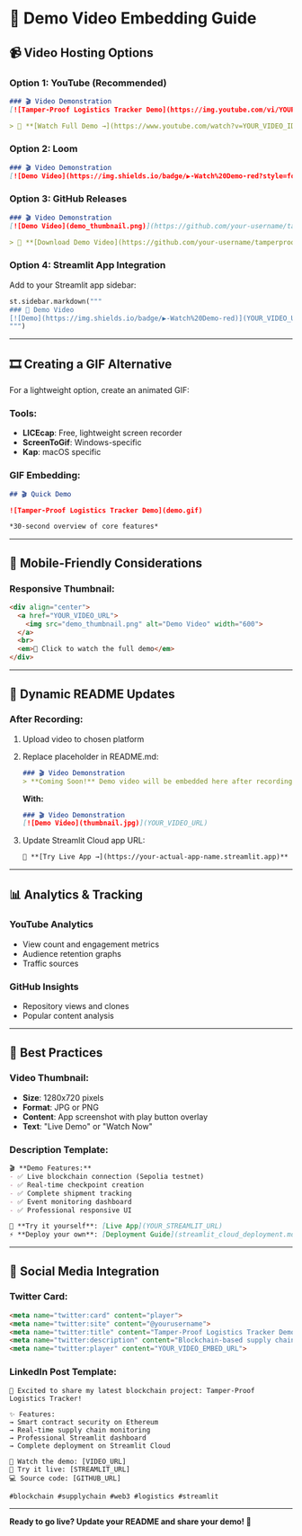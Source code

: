 # 🎥 Demo Video Embedding Guide

## 📹 Video Hosting Options

### Option 1: YouTube (Recommended)
```markdown
### 🎬 Video Demonstration
[![Tamper-Proof Logistics Tracker Demo](https://img.youtube.com/vi/YOUR_VIDEO_ID/maxresdefault.jpg)](https://www.youtube.com/watch?v=YOUR_VIDEO_ID)

> 🎥 **[Watch Full Demo →](https://www.youtube.com/watch?v=YOUR_VIDEO_ID)**
```

### Option 2: Loom
```markdown
### 🎬 Video Demonstration
[![Demo Video](https://img.shields.io/badge/▶️-Watch%20Demo-red?style=for-the-badge)](https://www.loom.com/share/YOUR_LOOM_ID)
```

### Option 3: GitHub Releases
```markdown
### 🎬 Video Demonstration
[![Demo Video](demo_thumbnail.png)](https://github.com/your-username/tamperproof-logistics-tracker/releases/download/v1.0.0/demo_video.mp4)

> 🎥 **[Download Demo Video](https://github.com/your-username/tamperproof-logistics-tracker/releases/download/v1.0.0/demo_video.mp4)** (MP4, 50MB)
```

### Option 4: Streamlit App Integration
Add to your Streamlit app sidebar:
```python
st.sidebar.markdown("""
### 🎥 Demo Video
[![Demo](https://img.shields.io/badge/▶️-Watch%20Demo-red)](YOUR_VIDEO_URL)
""")
```

---

## 🎞️ Creating a GIF Alternative

For a lightweight option, create an animated GIF:

### Tools:
- **LICEcap**: Free, lightweight screen recorder
- **ScreenToGif**: Windows-specific
- **Kap**: macOS specific

### GIF Embedding:
```markdown
## 🎬 Quick Demo

![Tamper-Proof Logistics Tracker Demo](demo.gif)

*30-second overview of core features*
```

---

## 📱 Mobile-Friendly Considerations

### Responsive Thumbnail:
```html
<div align="center">
  <a href="YOUR_VIDEO_URL">
    <img src="demo_thumbnail.png" alt="Demo Video" width="600">
  </a>
  <br>
  <em>🎥 Click to watch the full demo</em>
</div>
```

---

## 🔄 Dynamic README Updates

### After Recording:
1. Upload video to chosen platform
2. Replace placeholder in README.md:
   ```markdown
   ### 🎬 Video Demonstration
   > **Coming Soon!** Demo video will be embedded here after recording
   ```
   
   **With:**
   ```markdown
   ### 🎬 Video Demonstration
   [![Demo Video](thumbnail.jpg)](YOUR_VIDEO_URL)
   ```

3. Update Streamlit Cloud app URL:
   ```markdown
   🚀 **[Try Live App →](https://your-actual-app-name.streamlit.app)**
   ```

---

## 📊 Analytics & Tracking

### YouTube Analytics
- View count and engagement metrics
- Audience retention graphs
- Traffic sources

### GitHub Insights
- Repository views and clones
- Popular content analysis

---

## 🎯 Best Practices

### Video Thumbnail:
- **Size**: 1280x720 pixels
- **Format**: JPG or PNG
- **Content**: App screenshot with play button overlay
- **Text**: "Live Demo" or "Watch Now"

### Description Template:
```markdown
🎬 **Demo Features:**
- ✅ Live blockchain connection (Sepolia testnet)
- ✅ Real-time checkpoint creation
- ✅ Complete shipment tracking
- ✅ Event monitoring dashboard
- ✅ Professional responsive UI

📱 **Try it yourself**: [Live App](YOUR_STREAMLIT_URL)
⚡ **Deploy your own**: [Deployment Guide](streamlit_cloud_deployment.md)
```

---

## 🚀 Social Media Integration

### Twitter Card:
```html
<meta name="twitter:card" content="player">
<meta name="twitter:site" content="@yourusername">
<meta name="twitter:title" content="Tamper-Proof Logistics Tracker Demo">
<meta name="twitter:description" content="Blockchain-based supply chain tracking with real-time monitoring">
<meta name="twitter:player" content="YOUR_VIDEO_EMBED_URL">
```

### LinkedIn Post Template:
```
🔗 Excited to share my latest blockchain project: Tamper-Proof Logistics Tracker!

✨ Features:
→ Smart contract security on Ethereum
→ Real-time supply chain monitoring  
→ Professional Streamlit dashboard
→ Complete deployment on Streamlit Cloud

🎥 Watch the demo: [VIDEO_URL]
🚀 Try it live: [STREAMLIT_URL]
💻 Source code: [GITHUB_URL]

#blockchain #supplychain #web3 #logistics #streamlit
```

---

**Ready to go live? Update your README and share your demo! 🎉**